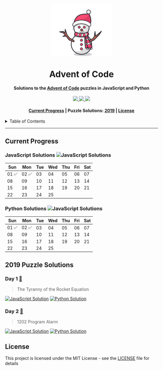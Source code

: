 <div align="center">
    <img src="assets/day83-snowman.svg" width="200px">
    <h1 align="center">Advent of Code</h1>
</div>

<h4 align="center">Solutions to the <a href="https://adventofcode.com/">Advent of Code</a> puzzles in JavaScript and Python</h4>

<div align="center">
    <a href="https://twitter.com/CBStanley12">
        <img src="https://img.shields.io/badge/ -Follow @CBStanley12-1DA1F2?style=flat&logo=twitter&logoColor=white">
    </a>
    <a href="https://dev.to/cbstanley12">
        <img src="https://img.shields.io/badge/ -View DEV Profile-0A0A0A?style=flat&logo=dev.to">
    </a>
    <a href="https://linkedin.com/in/cbstanley12">
        <img src="https://img.shields.io/badge/ -Connect on LinkedIn-0077B5?style=flat&logo=linkedin">
    </a>
</div>

<div align="center">
    <h4>
        <a href="#current-progress">Current Progress</a>
        <span> | </span>
        Puzzle Solutions:
        <a href="#2019">2019</a>
        <span> | </span>
        <a href="#license">License</a>
    </h4>
</div>

<details>
<summary>Table of Contents</summary>

   * [Current Progress](#current-progress)
   * [2019 Puzzle Solutions](#2019-puzzle-solutions)
      * [Day 1](#day-1)
      * [Day 2](#day-2)

</details>

----

## Current Progress

### JavaScript Solutions ![JavaScript Solutions](https://img.shields.io/badge/&nbsp;-2&nbsp;of&nbsp;25-orange?logo=javascript&labelColor=5a5a5a)


| Sun | Mon | Tue | Wed | Thu | Fri | Sat |
|----|----|----|----|----|----|----|
| 01 :white_check_mark: | 02 :white_check_mark: | 03 | 04 | 05 | 06 | 07 |
| 08 | 09 | 10 | 11 | 12 | 13 | 14 |
| 15 | 16 | 17 | 18 | 19 | 20 | 21 |
| 22 | 23 | 24 | 25 |  |  |  |

### Python Solutions ![JavaScript Solutions](https://img.shields.io/badge/&nbsp;-2&nbsp;of&nbsp;25-orange?logo=python&logoColor=4B8BBE&labelColor=5a5a5a)

| Sun | Mon | Tue | Wed | Thu | Fri | Sat |
|----|----|----|----|----|----|----|
| 01 :white_check_mark: | 02 :white_check_mark: | 03 | 04 | 05 | 06 | 07 |
| 08 | 09 | 10 | 11 | 12 | 13 | 14 |
| 15 | 16 | 17 | 18 | 19 | 20 | 21 |
| 22 | 23 | 24 | 25 |  |  |  |

## 2019 Puzzle Solutions
### Day 1 [:link:](https://adventofcode.com/2019/day/1)
> The Tyranny of the Rocket Equation

[![JavaScript Solution](https://img.shields.io/static/v1?style=flat&logo=javascript&logoColor=F7DF1E&label=JavaScript&color=success&message=Solution)](2019/day01/JavaScript/solution.js)
[![Python Solution](https://img.shields.io/static/v1?style=flat&logo=python&label=Python&color=success&message=Solution)](2019/day01/Python/solution.py)

### Day 2 [:link:](https://adventofcode.com/2019/day/2)
> 1202 Program Alarm

[![JavaScript Solution](https://img.shields.io/static/v1?style=flat&logo=javascript&logoColor=F7DF1E&label=JavaScript&color=success&message=Solution)](2019/day02/JavaScript/solution.js)
[![Python Solution](https://img.shields.io/static/v1?style=flat&logo=python&label=Python&color=success&message=Solution)](2019/day02/Python/solution.py)

## License
This project is licensed under the MIT License - see the [LICENSE](LICENSE) file for details